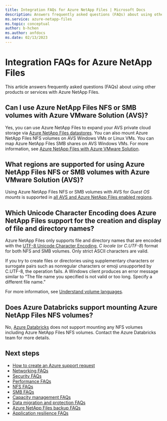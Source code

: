 ```yaml
---
title: Integration FAQs for Azure NetApp Files | Microsoft Docs
description: Answers frequently asked questions (FAQs) about using other products or services with Azure NetApp Files.
ms.service: azure-netapp-files
ms.topic: conceptual
author: b-hchen
ms.author: anfdocs
ms.date: 02/13/2023
---
```

# Integration FAQs for Azure NetApp Files

This article answers frequently asked questions (FAQs) about using other products or services with Azure NetApp Files.  

## Can I use Azure NetApp Files NFS or SMB volumes with Azure VMware Solution (AVS)?

Yes, you can use Azure NetApp Files to expand your AVS private cloud storage via [Azure NetApp Files datastores](../azure-vmware/attach-azure-netapp-files-to-azure-vmware-solution-hosts.md). You can also mount Azure NetApp Files NFS volumes on AVS Windows VMs or Linux VMs. You can map Azure NetApp Files SMB shares on AVS Windows VMs. For more information, see [Azure NetApp Files with Azure VMware Solution]( ../azure-vmware/netapp-files-with-azure-vmware-solution.md). 

## What regions are supported for using Azure NetApp Files NFS or SMB volumes with Azure VMware Solution (AVS)?

Using Azure NetApp Files NFS or SMB volumes with AVS for *Guest OS mounts* is supported in [all AVS and Azure NetApp Files enabled regions](https://azure.microsoft.com/global-infrastructure/services/?products=azure-vmware,netapp).

## Which Unicode Character Encoding does Azure NetApp Files support for the creation and display of file and directory names?   

Azure NetApp Files only supports file and directory names that are encoded with the [UTF-8 Unicode Character Encoding](https://en.wikipedia.org/wiki/UTF-8), *C locale* (or _C.UTF-8_) format for both NFS and SMB volumes. Only strict ASCII characters are valid.

If you try to create files or directories using supplementary characters or surrogate pairs such as nonregular characters or emoji unsupported by C.UTF-8, the operation fails. A Windows client produces an error message similar to “The file name you specified is not valid or too long. Specify a different file name.” 

For more information, see [Understand volume languages](understand-volume-languages.md).

## Does Azure Databricks support mounting Azure NetApp Files NFS volumes?

No, [Azure Databricks](/azure/databricks/) does not support mounting any NFS volumes including Azure NetApp Files NFS volumes. Contact the Azure Databricks team for more details. 


## Next steps  

- [How to create an Azure support request](../azure-portal/supportability/how-to-create-azure-support-request.md)
- [Networking FAQs](faq-networking.md)
- [Security FAQs](faq-security.md)
- [Performance FAQs](faq-performance.md)
- [NFS FAQs](faq-nfs.md)
- [SMB FAQs](faq-smb.md)
- [Capacity management FAQs](faq-capacity-management.md)
- [Data migration and protection FAQs](faq-data-migration-protection.md)
- [Azure NetApp Files backup FAQs](faq-backup.md)
- [Application resilience FAQs](faq-application-resilience.md)
